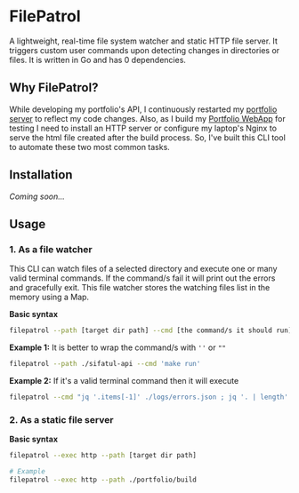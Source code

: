 # FilePatrol

A lightweight, real-time file system watcher and static HTTP file server. It triggers custom user commands upon detecting changes in directories or files. It is written in Go and has 0 dependencies.

## Why FilePatrol?

While developing my portfolio's API, I continuously restarted my [portfolio server](https://github.com/sifatulrabbi/sifatul-api) to reflect my code changes. Also, as I build my [Portfolio WebApp](https://github.com/sifatulrabbi/sifatulrabbi.github.io) for testing I need to install an HTTP server or configure my laptop's Nginx to serve the html file created after the build process. So, I've built this CLI tool to automate these two most common tasks.

## Installation

_Coming soon..._

## Usage

### 1. As a file watcher

This CLI can watch files of a selected directory and execute one or many valid terminal commands. If the command/s fail it will print out the errors and gracefully exit. This file watcher stores the watching files list in the memory using a Map.

**Basic syntax**

```bash
filepatrol --path [target dir path] --cmd [the command/s it should run]
```

**Example 1:** It is better to wrap the command/s with `''` or `""`

```bash
filepatrol --path ./sifatul-api --cmd 'make run'
```

**Example 2:** If it's a valid terminal command then it will execute

```bash
filepatrol --cmd "jq '.items[-1]' ./logs/errors.json ; jq '. | length' ./logs/errors.json" --path ./logs
```

### 2. As a static file server

**Basic syntax**

```bash
filepatrol --exec http --path [target dir path]

# Example
filepatrol --exec http --path ./portfolio/build
```
